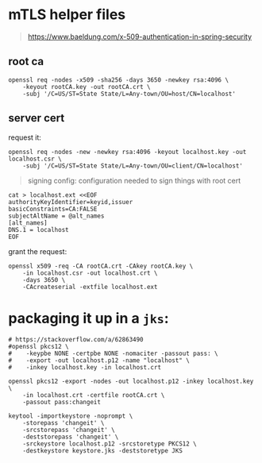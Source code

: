# mTLS helper files

> https://www.baeldung.com/x-509-authentication-in-spring-security

## root ca

```shell
openssl req -nodes -x509 -sha256 -days 3650 -newkey rsa:4096 \
    -keyout rootCA.key -out rootCA.crt \
    -subj '/C=US/ST=State State/L=Any-town/OU=host/CN=localhost'
```

## server cert

request it:

```shell
openssl req -nodes -new -newkey rsa:4096 -keyout localhost.key -out localhost.csr \
    -subj '/C=US/ST=State State/L=Any-town/OU=client/CN=localhost'
```

> signing config: configuration needed to sign things with root cert

```shell
cat > localhost.ext <<EOF
authorityKeyIdentifier=keyid,issuer
basicConstraints=CA:FALSE
subjectAltName = @alt_names
[alt_names]
DNS.1 = localhost
EOF
```

grant the request:

```shell
openssl x509 -req -CA rootCA.crt -CAkey rootCA.key \
    -in localhost.csr -out localhost.crt \
    -days 3650 \
    -CAcreateserial -extfile localhost.ext
```

# packaging it up in a `jks`:

```shell
# https://stackoverflow.com/a/62863490
#openssl pkcs12 \
#    -keypbe NONE -certpbe NONE -nomaciter -passout pass: \
#    -export -out localhost.p12 -name "localhost" \
#    -inkey localhost.key -in localhost.crt

openssl pkcs12 -export -nodes -out localhost.p12 -inkey localhost.key \
    -in localhost.crt -certfile rootCA.crt \
    -passout pass:changeit

keytool -importkeystore -noprompt \
    -storepass 'changeit' \
    -srcstorepass 'changeit' \
    -deststorepass 'changeit' \
    -srckeystore localhost.p12 -srcstoretype PKCS12 \
    -destkeystore keystore.jks -deststoretype JKS
```
